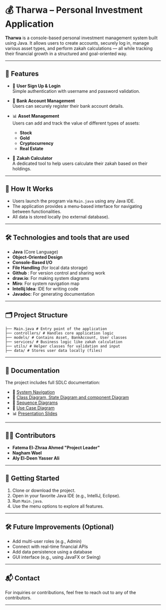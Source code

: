 # 💰 Tharwa – Personal Investment Application

**Tharwa** is a console-based personal investment management system built using Java. It allows users to create accounts, securely log in, manage various asset types, and perform zakah calculations — all while tracking their financial growth in a structured and goal-oriented way.

---

## 📌 Features

- 🔐 **User Sign Up & Login**  
  Simple authentication with username and password validation.

- 🏦 **Bank Account Management**  
  Users can securely register their bank account details.

- 📊 **Asset Management**  
  Users can add and track the value of different types of assets:
    - **Stock**
    - **Gold**
    - **Cryptocurrency**
    - **Real Estate**

- 🕌 **Zakah Calculator**  
  A dedicated tool to help users calculate their zakah based on their holdings.

---

## 🧠 How It Works

- Users launch the program via `Main.java` using any Java IDE.
- The application provides a menu-based interface for navigating between functionalities.
- All data is stored locally (no external database).

---

## 🛠️ Technologies and tools that are used

- **Java** (Core Language)
- **Object-Oriented Design**
- **Console-Based I/O**
- **File Handling** (for local data storage)
- **Github** : For version control and sharing work
- **draw.io**: For making system diagrams
- **Miro**: For system navigation map
- **Intellij Idea**: IDE for writing code
- **Javadoc**: For generating documentation

---

## 🗂️ Project Structure

```angular2html
├── Main.java # Entry point of the application
├── controllers/ # Handles core application logic
├── models/ # Contains Asset, BankAccount, User classes
├── services/ # Business logic like zakah calculation
├── utils/ # Helper classes for validation and input
├── data/ # Stores user data locally (files)
```
---

## 📄 Documentation

The project includes full SDLC documentation:

- 📙 [System Navigation](https://miro.com/app/board/uXjVIOBRPhU=/)
- 🧪 [Class Diagram, State Diagram and component Diagram](https://app.diagrams.net/#G1ur9hwcOiEpEGw7NfDLpcxsdzo6gH-VJE#%7B%22pageId%22%3A%22C5RBs43oDa-KdzZeNtuy%22%7D)
- 🧪 [Sequence Diagrams](https://app.diagrams.net/#G1p_RpdmRiZOA_I9Y83zHgBazrg6ZugS6y#%7B%22pageId%22%3A%222YBvvXClWsGukQMizWep%22%7D)
- 🧪 [Use Case Diagram](https://drive.google.com/file/d/1-l8eXZtXxFNTDgrA5A3z2VnGhiTnrksV/view?usp=sharing)
- 📊 [Presentation Slides](https://www.canva.com/design/DAGmyUiPYIw/Zr2iSQpC-VBxQyLeBq6ZNw/edit)


---

## 👨‍💻 Contributors

- **Fatema El-Zhraa Ahmed "Project Leader"**
- **Nagham Wael**
- **Aly El-Deen Yasser Ali**

---

## 🚀 Getting Started

1. Clone or download the project.
2. Open in your favorite Java IDE (e.g., IntelliJ, Eclipse).
3. Run `Main.java`.
4. Use the menu options to explore all features.

---

## 🛠️ Future Improvements (Optional)

- Add multi-user roles (e.g., Admin)
- Connect with real-time financial APIs
- Add data persistence using a database
- GUI interface (e.g., using JavaFX or Swing)

---

## 📬 Contact

For inquiries or contributions, feel free to reach out to any of the contributors.

---
